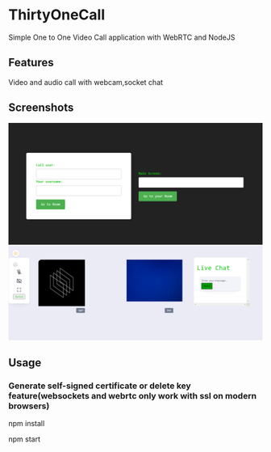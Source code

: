 # ThirtyOneCall
Simple One to One Video Call application with WebRTC and NodeJS

## Features
Video and audio call with webcam,socket chat

## Screenshots
![ss1](https://github.com/OgulcanUnveren/ThirtyOneCall/blob/main/ss/welcome.PNG)
![ss2](https://github.com/OgulcanUnveren/ThirtyOneCall/blob/main/ss/guest.PNG)

## Usage

### Generate self-signed certificate or delete key feature(websockets and webrtc only work with ssl on modern browsers)

npm install

npm start
